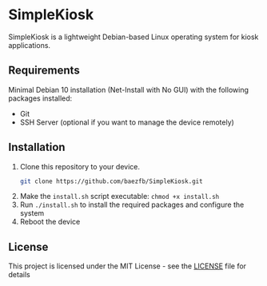 # SimpleKiosk

SimpleKiosk is a lightweight Debian-based Linux operating system for kiosk applications.

## Requirements

Minimal Debian 10 installation (Net-Install with No GUI) with the following packages installed:

- Git
- SSH Server (optional if you want to manage the device remotely)

## Installation

1. Clone this repository to your device.
    ```bash
   git clone https://github.com/baezfb/SimpleKiosk.git
   ```
2. Make the `install.sh` script executable: `chmod +x install.sh`
3. Run `./install.sh` to install the required packages and configure the system
4. Reboot the device

## License

This project is licensed under the MIT License - see the [LICENSE](LICENSE) file for details